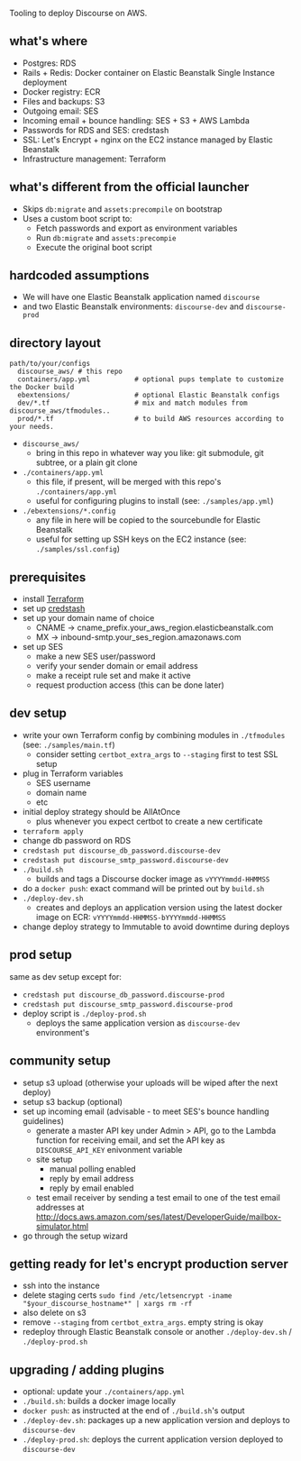 Tooling to deploy Discourse on AWS.

## what's where

- Postgres: RDS
- Rails + Redis: Docker container on Elastic Beanstalk Single Instance deployment
- Docker registry: ECR
- Files and backups: S3
- Outgoing email: SES
- Incoming email + bounce handling: SES + S3 + AWS Lambda
- Passwords for RDS and SES: credstash
- SSL: Let's Encrypt + nginx on the EC2 instance managed by Elastic Beanstalk
- Infrastructure management: Terraform

## what's different from the official launcher

- Skips `db:migrate` and `assets:precompile` on bootstrap
- Uses a custom boot script to:
  - Fetch passwords and export as environment variables
  - Run `db:migrate` and `assets:precompie`
  - Execute the original boot script

## hardcoded assumptions

- We will have one Elastic Beanstalk application named `discourse`
- and two Elastic Beanstalk environments: `discourse-dev` and `discourse-prod`

## directory layout

```
path/to/your/configs
  discourse_aws/ # this repo
  containers/app.yml           # optional pups template to customize the Docker build
  ebextensions/                # optional Elastic Beanstalk configs
  dev/*.tf                     # mix and match modules from discourse_aws/tfmodules..
  prod/*.tf                    # to build AWS resources according to your needs.
```

- `discourse_aws/`
  - bring in this repo in whatever way you like: git submodule, git subtree, or a plain git clone
- `./containers/app.yml`
  - this file, if present, will be merged with this repo's `./containers/app.yml`
  - useful for configuring plugins to install (see: `./samples/app.yml`)
- `./ebextensions/*.config`
  - any file in here will be copied to the sourcebundle for Elastic Beanstalk
  - useful for setting up SSH keys on the EC2 instance (see: `./samples/ssl.config`)

## prerequisites

- install [Terraform](https://www.terraform.io/)
- set up [credstash](https://github.com/fugue/credstash)
- set up your domain name of choice
  - CNAME -> cname_prefix.your_aws_region.elasticbeanstalk.com
  - MX -> inbound-smtp.your_ses_region.amazonaws.com
- set up SES
  - make a new SES user/password
  - verify your sender domain or email address
  - make a receipt rule set and make it active
  - request production access (this can be done later)

## dev setup

- write your own Terraform config by combining modules in `./tfmodules`  (see: `./samples/main.tf`)
  - consider setting `certbot_extra_args` to `--staging` first to test SSL setup
- plug in Terraform variables
  - SES username
  - domain name
  - etc
- initial deploy strategy should be AllAtOnce
  - plus whenever you expect certbot to create a new certificate
- `terraform apply`
- change db password on RDS
- `credstash put discourse_db_password.discourse-dev`
- `credstash put discourse_smtp_password.discourse-dev`
- `./build.sh`
  - builds and tags a Discourse docker image as `vYYYYmmdd-HHMMSS`
- do a `docker push`: exact command will be printed out by `build.sh`
- `./deploy-dev.sh`
  - creates and deploys an application version using the latest docker image on ECR: `vYYYYmmdd-HHMMSS-bYYYYmmdd-HHMMSS`
- change deploy strategy to Immutable to avoid downtime during deploys

## prod setup

same as dev setup except for:

- `credstash put discourse_db_password.discourse-prod`
- `credstash put discourse_smtp_password.discourse-prod`
- deploy script is `./deploy-prod.sh`
  - deploys the same application version as `discourse-dev` environment's

## community setup

- setup s3 upload (otherwise your uploads will be wiped after the next deploy)
- setup s3 backup (optional)
- set up incoming email (advisable - to meet SES's bounce handling guidelines)
  - generate a master API key under Admin > API, go to the Lambda function for receiving email, and set the API key as `DISCOURSE_API_KEY` enivonment variable
  - site setup
    - manual polling enabled
    - reply by email address
    - reply by email enabled
  - test email receiver by sending a test email to one of the test email addresses at http://docs.aws.amazon.com/ses/latest/DeveloperGuide/mailbox-simulator.html
- go through the setup wizard

## getting ready for let's encrypt production server

- ssh into the instance
- delete staging certs `sudo find /etc/letsencrypt -iname "$your_discourse_hostname*" | xargs rm -rf`
- also delete on s3
- remove `--staging` from `certbot_extra_args`. empty string is okay
- redeploy through Elastic Beanstalk console or another `./deploy-dev.sh` / `./deploy-prod.sh`

## upgrading / adding plugins

- optional: update your `./containers/app.yml`
- `./build.sh`: builds a docker image locally
- `docker push`: as instructed at the end of `./build.sh`'s output
- `./deploy-dev.sh`: packages up a new application version and deploys to `discourse-dev`
- `./deploy-prod.sh`: deploys the current application version deployed to `discourse-dev`
